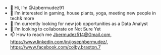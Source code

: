 - 👋 Hi, I’m @Jpbermudez91
- 👀 I’m interested in gaming, house plants, yoga, meeting new people in tech& more
- 🌱 I’m currently looking for new job opportunities as a Data Analyst
- 💞️ I’m looking to collaborate on Not Sure Yet
- 📫 How to reach me Jbermudez514@Gmail.com, https://www.linkedin.com/in/josephbermudez/, https://www.facebook.com/colby.braxton.7

<!---
Jpbermudez91/Jpbermudez91 is a ✨ special ✨ repository because its `README.md` (this file) appears on your GitHub profile.
You can click the Preview link to take a look at your changes.
--->
